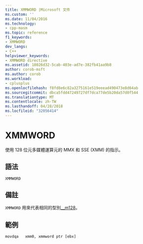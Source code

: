 ```yaml
---
title: XMMWORD |Microsoft 文件
ms.custom: ''
ms.date: 11/04/2016
ms.technology:
- cpp-masm
ms.topic: reference
f1_keywords:
- XMMWORD
dev_langs:
- C++
helpviewer_keywords:
- XMMWORD directive
ms.assetid: 18026d32-5cab-403e-ad7e-382fb41aa9b8
author: corob-msft
ms.author: corob
ms.workload:
- cplusplus
ms.openlocfilehash: f8fd8e6c82a3275161e519eeead490473e8d64ab
ms.sourcegitcommit: dbca5fdd47249727df7dca77de5b20da57d0f544
ms.translationtype: MT
ms.contentlocale: zh-TW
ms.lasthandoff: 04/28/2018
ms.locfileid: "32056414"
---
```

# <a name="xmmword"></a>XMMWORD
使用 128 位元多媒體運算元的 MMX 和 SSE (XMM) 的指示。  
  
## <a name="syntax"></a>語法  
  
```  
XMMWORD  
```  
  
## <a name="remarks"></a>備註  
 `XMMWORD` 用來代表相同的型別[__m128](../../cpp/m128.md)。  
  
## <a name="example"></a>範例  
  
```  
movdqa   xmm0, xmmword ptr [ebx]  
```